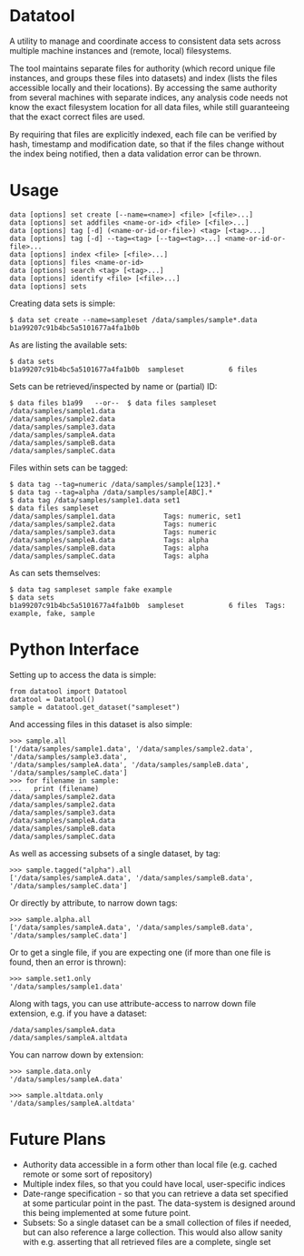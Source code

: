 Datatool
========

A utility to manage and coordinate access to consistent data sets across
multiple machine instances and (remote, local) filesystems.

The tool maintains separate files for authority (which record unique file 
instances, and groups these files into datasets) and index (lists the files
accessible locally and their locations). By accessing the same authority
from several machines with separate indices, any analysis code needs not know
the exact filesystem location for all data files, while still guaranteeing
that the exact correct files are used.

By requiring that files are explicitly indexed, each file can be verified by
hash, timestamp and modification date, so that if the files change without the
index being notified, then a data validation error can be thrown.


Usage
=====

    data [options] set create [--name=<name>] <file> [<file>...]
    data [options] set addfiles <name-or-id> <file> [<file>...]
    data [options] tag [-d] (<name-or-id-or-file>) <tag> [<tag>...]
    data [options] tag [-d] --tag=<tag> [--tag=<tag>...] <name-or-id-or-file>...
    data [options] index <file> [<file>...]
    data [options] files <name-or-id>
    data [options] search <tag> [<tag>...]
    data [options] identify <file> [<file>...]
    data [options] sets

Creating data sets is simple:

    $ data set create --name=sampleset /data/samples/sample*.data
    b1a99207c91b4bc5a5101677a4fa1b0b

As are listing the available sets:

    $ data sets
    b1a99207c91b4bc5a5101677a4fa1b0b  sampleset           6 files

Sets can be retrieved/inspected by name or (partial) ID:
    
    $ data files b1a99   --or--  $ data files sampleset
    /data/samples/sample1.data
    /data/samples/sample2.data
    /data/samples/sample3.data
    /data/samples/sampleA.data
    /data/samples/sampleB.data
    /data/samples/sampleC.data

Files within sets can be tagged:
    
    $ data tag --tag=numeric /data/samples/sample[123].*
    $ data tag --tag=alpha /data/samples/sample[ABC].*
    $ data tag /data/samples/sample1.data set1
    $ data files sampleset
    /data/samples/sample1.data            Tags: numeric, set1
    /data/samples/sample2.data            Tags: numeric
    /data/samples/sample3.data            Tags: numeric
    /data/samples/sampleA.data            Tags: alpha
    /data/samples/sampleB.data            Tags: alpha
    /data/samples/sampleC.data            Tags: alpha

As can sets themselves:

    $ data tag sampleset sample fake example
    $ data sets
    b1a99207c91b4bc5a5101677a4fa1b0b  sampleset           6 files  Tags: example, fake, sample  

Python Interface
================

Setting up to access the data is simple:

    from datatool import Datatool
    datatool = Datatool()
    sample = datatool.get_dataset("sampleset")

And accessing files in this dataset is also simple:

    >>> sample.all
    ['/data/samples/sample1.data', '/data/samples/sample2.data', '/data/samples/sample3.data', 
    '/data/samples/sampleA.data', '/data/samples/sampleB.data', '/data/samples/sampleC.data']
    >>> for filename in sample:
    ...   print (filename)
    /data/samples/sample2.data
    /data/samples/sample2.data
    /data/samples/sample3.data
    /data/samples/sampleA.data
    /data/samples/sampleB.data
    /data/samples/sampleC.data

As well as accessing subsets of a single dataset, by tag:

    >>> sample.tagged("alpha").all
    ['/data/samples/sampleA.data', '/data/samples/sampleB.data', '/data/samples/sampleC.data']

Or directly by attribute, to narrow down tags:
    
    >>> sample.alpha.all
    ['/data/samples/sampleA.data', '/data/samples/sampleB.data', '/data/samples/sampleC.data']

Or to get a single file, if you are expecting one (if more than one file is found,
then an error is thrown):

    >>> sample.set1.only
    '/data/samples/sample1.data'

Along with tags, you can use attribute-access to narrow down file extension,
e.g. if you have a dataset:

    /data/samples/sampleA.data
    /data/samples/sampleA.altdata

You can narrow down by extension:

    >>> sample.data.only
    '/data/samples/sampleA.data'

    >>> sample.altdata.only
    '/data/samples/sampleA.altdata'

Future Plans
============
- Authority data accessible in a form other than local file (e.g. cached remote
  or some sort of repository)
- Multiple index files, so that you could have local, user-specific indices
- Date-range specification - so that you can retrieve a data set specified at
  some particular point in the past. The data-system is designed around this
  being implemented at some future point.
- Subsets: So a single dataset can be a small collection of files if needed,
  but can also reference a large collection. This would also allow sanity with
  e.g. asserting that all retrieved files are a complete, single set